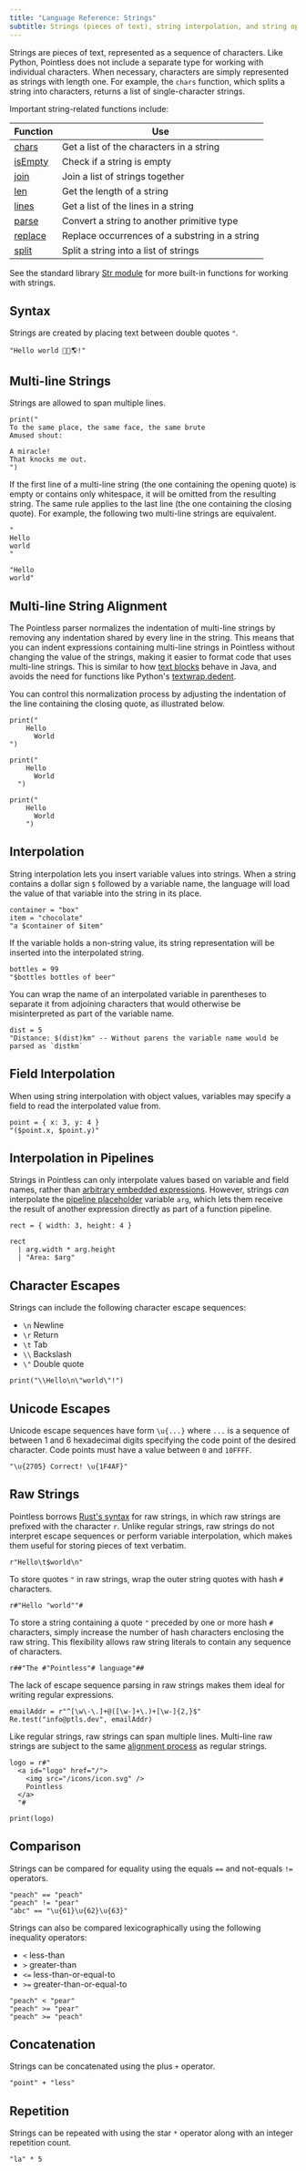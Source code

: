 ```yaml
---
title: "Language Reference: Strings"
subtitle: Strings (pieces of text), string interpolation, and string operators
---
```


Strings are pieces of text, represented as a sequence of characters. Like
Python, Pointless does not include a separate type for working with individual
characters. When necessary, characters are simply represented as strings with
length one. For example, the `chars` function, which splits a string into
characters, returns a list of single-character strings.

Important string-related functions include:

| Function                       | Use                                            |
| ------------------------------ | ---------------------------------------------- |
| [chars](/stdlib/Str#chars)     | Get a list of the characters in a string       |
| [isEmpty](/stdlib/Str#isEmpty) | Check if a string is empty                     |
| [join](/stdlib/Str#join)       | Join a list of strings together                |
| [len](/stdlib/Str#len)         | Get the length of a string                     |
| [lines](/stdlib/Str#lines)     | Get a list of the lines in a string            |
| [parse](/stdlib/Str#parse)     | Convert a string to another primitive type     |
| [replace](/stdlib/Str#replace) | Replace occurrences of a substring in a string |
| [split](/stdlib/Str#split)     | Split a string into a list of strings          |

See the standard library [Str module](/stdlib/Str) for more built-in functions
for working with strings.

## Syntax

Strings are created by placing text between double quotes `"`.

```ptls
"Hello world 👋🏽🌎!"
```

## Multi-line Strings

Strings are allowed to span multiple lines.

```ptls
print("
To the same place, the same face, the same brute
Amused shout:

A miracle!
That knocks me out.
")
```

If the first line of a multi-line string (the one containing the opening quote)
is empty or contains only whitespace, it will be omitted from the resulting
string. The same rule applies to the last line (the one containing the closing
quote). For example, the following two multi-line strings are equivalent.

```ptls --no-echo
"
Hello
world
"

"Hello
world"
```

## Multi-line String Alignment

The Pointless parser normalizes the indentation of multi-line strings by
removing any indentation shared by every line in the string. This means that you
can indent expressions containing multi-line strings in Pointless without
changing the value of the strings, making it easier to format code that uses
multi-line strings. This is similar to how
[text blocks](https://openjdk.org/jeps/378) behave in Java, and avoids the need
for functions like Python's
[textwrap.dedent](https://docs.python.org/3/library/textwrap.html#textwrap.dedent).

You can control this normalization process by adjusting the indentation of the
line containing the closing quote, as illustrated below.

```ptls
print("
    Hello
      World
")

print("
    Hello
      World
  ")

print("
    Hello
      World
    ")
```

## Interpolation

String interpolation lets you insert variable values into strings. When a string
contains a dollar sign `$` followed by a variable name, the language will load
the value of that variable into the string in its place.

```ptls
container = "box"
item = "chocolate"
"a $container of $item"
```

If the variable holds a non-string value, its string representation will be
inserted into the interpolated string.

```ptls
bottles = 99
"$bottles bottles of beer"
```

You can wrap the name of an interpolated variable in parentheses to separate it
from adjoining characters that would otherwise be misinterpreted as part of the
variable name.

```ptls
dist = 5
"Distance: $(dist)km" -- Without parens the variable name would be parsed as `distkm`
```

## Field Interpolation

When using string interpolation with object values, variables may specify a
field to read the interpolated value from.

```ptls
point = { x: 3, y: 4 }
"($point.x, $point.y)"
```

## Interpolation in Pipelines

Strings in Pointless can only interpolate values based on variable and field
names, rather than
[arbitrary embedded expressions](/articles/str-interp-syntax). However, strings
_can_ interpolate the [pipeline placeholder](../pipelines#placeholder-arg)
variable `arg`, which lets them receive the result of another expression
directly as part of a function pipeline.

```ptls --input "avery"
rect = { width: 3, height: 4 }

rect
  | arg.width * arg.height
  | "Area: $arg"
```

## Character Escapes

Strings can include the following character escape sequences:

- `\n` Newline
- `\r` Return
- `\t` Tab
- `\\` Backslash
- `\"` Double quote

```ptls
print("\\Hello\n\"world\"!")
```

## Unicode Escapes

Unicode escape sequences have form `\u{...}` where `...` is a sequence of
between 1 and 6 hexadecimal digits specifying the code point of the desired
character. Code points must have a value between `0` and `10FFFF`.

```ptls
"\u{2705} Correct! \u{1F4AF}"
```

## Raw Strings

Pointless borrows
[Rust's syntax](https://doc.rust-lang.org/reference/tokens.html#grammar-RAW_STRING_LITERAL)
for raw strings, in which raw strings are prefixed with the character `r`. Unlike regular
strings, raw strings do not interpret escape sequences or perform variable
interpolation, which makes them useful for storing pieces of text verbatim.

```ptls
r"Hello\t$world\n"
```

To store quotes `"` in raw strings, wrap the outer string quotes with hash `#`
characters.

```ptls
r#"Hello "world""#
```

To store a string containing a quote `"` preceded by one or more hash `#`
characters, simply increase the number of hash characters enclosing the raw
string. This flexibility allows raw string literals to contain any sequence of
characters.

```ptls
r##"The #"Pointless"# language"##
```

The lack of escape sequence parsing in raw strings makes them ideal for writing
regular expressions.

```ptls
emailAddr = r"^[\w\-\.]+@([\w-]+\.)+[\w-]{2,}$"
Re.test("info@ptls.dev", emailAddr)
```

Like regular strings, raw strings can span multiple lines. Multi-line raw
strings are subject to the same
[alignment process](#multi-line-string-alignment) as regular strings.

```ptls
logo = r#"
  <a id="logo" href="/">
    <img src="/icons/icon.svg" />
    Pointless
  </a>
  "#

print(logo)
```

## Comparison

Strings can be compared for equality using the equals `==` and not-equals `!=`
operators.

```ptls
"peach" == "peach"
"peach" != "pear"
"abc" == "\u{61}\u{62}\u{63}"
```

Strings can also be compared lexicographically using the following inequality
operators:

- `<` less-than
- `>` greater-than
- `<=` less-than-or-equal-to
- `>=` greater-than-or-equal-to

```ptls
"peach" < "pear"
"peach" >= "pear"
"peach" >= "peach"
```

## Concatenation

Strings can be concatenated using the plus `+` operator.

```ptls
"point" + "less"
```

## Repetition

Strings can be repeated with using the star `*` operator along with an integer
repetition count.

```ptls
"la" * 5
```
